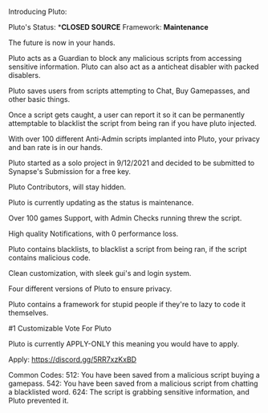 Introducing Pluto:

Pluto's Status: ***CLOSED SOURCE**
Framework: **Maintenance**

The future is now in your hands.

Pluto acts as a Guardian to block any malicious scripts from accessing sensitive information. Pluto can also act as a anticheat disabler with packed disablers.

Pluto saves users from scripts attempting to Chat, Buy Gamepasses, and other basic things.

Once a script gets caught, a user can report it so it can be permanently attemptable to blacklist the script from being ran if you have pluto injected.

With over 100 different Anti-Admin scripts implanted into Pluto, your privacy and ban rate is in our hands.

Pluto started as a solo project in 9/12/2021 and decided to be submitted to Synapse's Submission for a free key.

Pluto Contributors, will stay hidden.

Pluto is currently updating as the status is maintenance.

Over 100 games Support, with Admin Checks running threw the script.

High quality Notifications, with 0 performance loss.

Pluto contains blacklists, to blacklist a script from being ran, if the script contains malicious code.

Clean customization, with sleek gui's and login system. 

Four different versions of Pluto to ensure privacy.

Pluto contains a framework for stupid people if they're to lazy to code it themselves. 

#1 Customizable Vote For Pluto 


Pluto is currently APPLY-ONLY this meaning you would have to apply.

Apply: https://discord.gg/5RR7xzKxBD

Common Codes:
512: You have been saved from a malicious script buying a gamepass.
542: You have been saved from a malicious script from chatting a blacklisted word.
624: The script is grabbing sensitive information, and Pluto prevented it.
